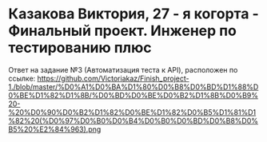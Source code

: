 # Казакова Виктория, 27 - я когорта - Финальный проект. Инженер по тестированию плюс

Ответ на задание №3 (Автоматизация теста к API), расположен по ссылке:
https://github.com/Victoriakaz/Finish_project-1./blob/master/%D0%A1%D0%BA%D1%80%D0%B8%D0%BD%D1%88%D0%BE%D1%82%D1%8B/%D0%BD%D0%BE%D0%B2%D1%8B%D0%B9%20-%20%D0%90%D0%B2%D1%82%D0%BE%D1%82%D0%B5%D1%81%D1%82%20(%D0%97%D0%B0%D0%B4%D0%B0%D0%BD%D0%B8%D0%B5%20%E2%84%963).png
